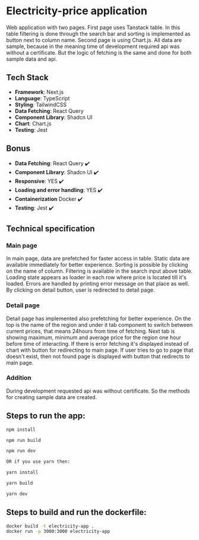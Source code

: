 # Electricity-price application

Web application with two pages. First page uses Tanstack table. In this table 
filtering is done through the search bar and sorting is 
implemented as button next to column name. Second page is using Chart.js.
All data are sample, because in the meaning time of development required api was without a certificate.
But the logic of fetching is the same and done for both sample data and api.

## Tech Stack
- **Framework**: Next.js
- **Language**: TypeScript
- **Styling**: TailwindCSS
- **Data Fetching**: React Query
- **Component Library**: Shadcn UI
- **Chart**: Chart.js
- **Testing**: Jest

## Bonus 
- **Data Fetching**: React Query ✔️
- **Component Library**: Shadcn UI ✔️
- **Responsive**: YES ✔️
- **Loading and error handling**: YES ✔️
- **Containerization** Docker ✔️
- **Testing**: Jest ✔️

## Technical specification
### Main page
In main page, data are prefetched for faster access in table. Static data
are available immediately for better experience. Sorting is possible by 
clicking on the name of column. Filtering is available in the search input above table.
Loading state appears as loader in each row where price is located till it's loaded.
Errors are handled by printing error message on that place as well. By clicking on detail button,
user is redirected to detail page.

### Detail page
Detail page has implemented also prefetching for better experience. On the top is the name of the 
region and under it tab component to switch between current prices, that means 24hours from time of fetching.
Next tab is showing maximum, minimum and average price for the region one hour before time of interacting.
If there is error fetching it's displayed instead of chart with button for redirecting to main page.
If user tries to go to page that doesn't exist, then not found page is displayed with button that redirects to main page.

### Addition
During development requested api was without certificate. So the methods for creating
sample data are created.

## Steps to run the app:

```bash
npm install

npm run build 

npm run dev

OR if you use yarn then:

yarn install

yarn build

yarn dev
```

## Steps to build and run the dockerfile:
```bash
docker build -t electricity-app .
docker run -p 3000:3000 electricity-app
```
